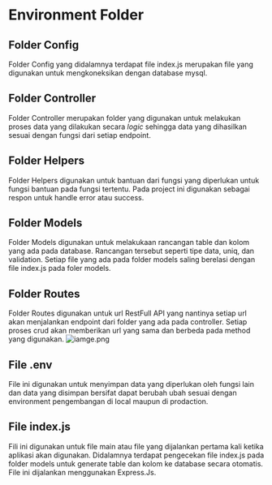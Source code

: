 # Environment Folder
## Folder Config
Folder Config yang didalamnya terdapat file index.js merupakan file yang digunakan untuk mengkoneksikan dengan database mysql.
## Folder Controller
Folder Controller merupakan folder yang digunakan untuk melakukan proses data yang dilakukan secara *logic* sehingga data yang dihasilkan sesuai dengan fungsi dari setiap endpoint.
## Folder Helpers
Folder Helpers digunakan untuk bantuan dari fungsi yang diperlukan untuk fungsi bantuan pada fungsi tertentu. Pada project ini digunakan sebagai respon untuk handle error atau success. 
## Folder Models
Folder Models digunakan untuk melakukaan rancangan table dan kolom yang ada pada database. Rancangan tersebut seperti tipe data, uniq, dan validation. Setiap file yang ada pada folder models saling berelasi dengan file index.js pada foler models.
## Folder Routes
Folder Routes digunakan untuk url RestFull API yang nantinya setiap url akan menjalankan endpoint dari folder yang ada pada controller. Setiap proses crud akan memberikan url yang sama dan berbeda pada method yang digunakan. 
![iamge.png]({https://drive.google.com/file/d/1bGj61MJXg2ZIGWPOjmzXyI-OtcC8s8a5/view?usp=sharing})
## File .env
File ini digunakan untuk menyimpan data yang diperlukan oleh fungsi lain dan data yang disimpan bersifat dapat berubah ubah sesuai dengan environment pengembangan di local maupun di prodaction.
## File index.js
Fili ini digunakan untuk file main atau file yang dijalankan pertama kali ketika aplikasi akan digunakan. Didalamnya terdapat pengecekan file index.js pada folder models untuk generate table dan kolom ke database secara otomatis. File ini dijalankan menggunakan Express.Js.

